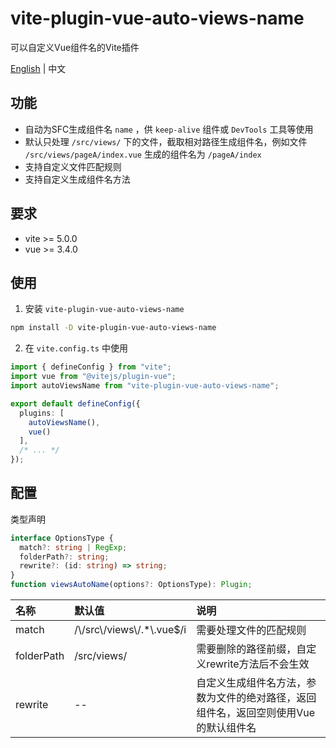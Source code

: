 # vite-plugin-vue-auto-views-name

可以自定义Vue组件名的Vite插件

[English](README.md) | 中文

## 功能

* 自动为SFC生成组件名 `name` ，供 `keep-alive` 组件或 `DevTools` 工具等使用
* 默认只处理 `/src/views/` 下的文件，截取相对路径生成组件名，例如文件 `/src/views/pageA/index.vue` 生成的组件名为 `/pageA/index`
* 支持自定义文件匹配规则
* 支持自定义生成组件名方法

## 要求

* vite >= 5.0.0
* vue >= 3.4.0

## 使用

1. 安装 `vite-plugin-vue-auto-views-name`

```bash
npm install -D vite-plugin-vue-auto-views-name
```

2. 在 `vite.config.ts` 中使用

```typescript
import { defineConfig } from "vite";
import vue from "@vitejs/plugin-vue";
import autoViewsName from "vite-plugin-vue-auto-views-name";

export default defineConfig({
  plugins: [
    autoViewsName(),
    vue()
  ],
  /* ... */
});
```

## 配置

类型声明

```typescript
interface OptionsType {
  match?: string | RegExp;
  folderPath?: string;
  rewrite?: (id: string) => string;
}
function viewsAutoName(options?: OptionsType): Plugin;
```

| 名称       | 默认值                        | 说明                                                                                |
| :--------- | :---------------------------- | :---------------------------------------------------------------------------------- |
| match      | /\\/src\\/views\\/.*\\.vue$/i | 需要处理文件的匹配规则                                                              |
| folderPath | /src/views/                   | 需要删除的路径前缀，自定义rewrite方法后不会生效                                     |
| rewrite    | --                            | 自定义生成组件名方法，参数为文件的绝对路径，返回组件名，返回空则使用Vue的默认组件名 |

